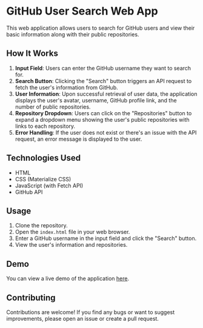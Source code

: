 # GitHub User Search Web App

This web application allows users to search for GitHub users and view their basic information along with their public repositories.

## How It Works

1. **Input Field**: Users can enter the GitHub username they want to search for.
2. **Search Button**: Clicking the "Search" button triggers an API request to fetch the user's information from GitHub.
3. **User Information**: Upon successful retrieval of user data, the application displays the user's avatar, username, GitHub profile link, and the number of public repositories.
4. **Repository Dropdown**: Users can click on the "Repositories" button to expand a dropdown menu showing the user's public repositories with links to each repository.
5. **Error Handling**: If the user does not exist or there's an issue with the API request, an error message is displayed to the user.

## Technologies Used

- HTML
- CSS (Materialize CSS)
- JavaScript (with Fetch API)
- GitHub API

## Usage

1. Clone the repository.
2. Open the `index.html` file in your web browser.
3. Enter a GitHub username in the input field and click the "Search" button.
4. View the user's information and repositories.

## Demo

You can view a live demo of the application [here](https://madou9.github.io/github-api/).

## Contributing

Contributions are welcome! If you find any bugs or want to suggest improvements, please open an issue or create a pull request.

